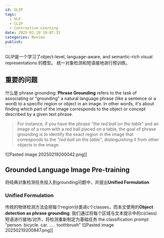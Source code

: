 ```yaml
---
id: GLIP
tags:
  - VLP
  - CLIP
  - Contrastive-Learning
date: 2025-02-19 19:07:33
categories: Review
publish:
---
```

GLIP是一个学习了object-level, language-aware, and semantic-rich visual representations 的模型。
统一对象检测和短语接地进行预训练。

## 重要的问题
什么是 phrase grounding:
**Phrase Grounding** refers to the task of associating or "grounding" a natural language phrase (like a sentence or a word) to a specific region or object in an image. In other words, it's about finding which part of the image corresponds to the object or concept described by a given text phrase.

> For instance, if you have the phrase _"the red ball on the table"_ and an image of a room with a red ball placed on a table, the goal of phrase grounding is to identify the exact region in the image that corresponds to the _"red ball on the table"_, distinguishing it from other objects in the image.

![[Pasted image 20250219200042.png]]
## Grounded Language Image Pre-training
将经典对象检测任务投入到grounding问题中，并提出**Unified Formulation**

### Unified Formulation
传统的物体检测方法会把每个region分类进c个classes，而本文使用的**Object detection as phrase grounding**.
我们通过将每个区域与文本提示中的c(class)短语进行接地/对齐，将检测重新制定为基础任务
the classification prompt “person. bicycle. car. ... . toothbrush”
![[Pasted image 20250219200847.png]]
